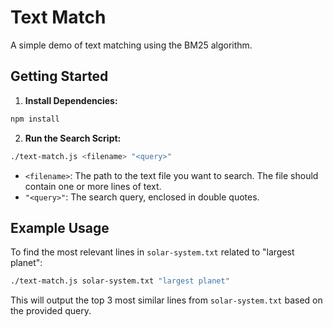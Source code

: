 # Text Match

A simple demo of text matching using the BM25 algorithm.

## Getting Started

1.  **Install Dependencies:**
```bash
npm install
```

2.  **Run the Search Script:**

```bash
./text-match.js <filename> "<query>"
```

* `<filename>`: The path to the text file you want to search. The file should contain one or more lines of text.
* `"<query>"`: The search query, enclosed in double quotes.

## Example Usage

To find the most relevant lines in `solar-system.txt` related to "largest planet":

```bash
./text-match.js solar-system.txt "largest planet"
```

This will output the top 3 most similar lines from `solar-system.txt` based on the provided query.